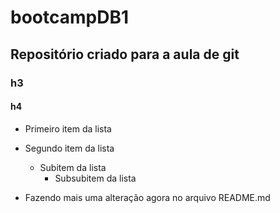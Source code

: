 # bootcampDB1

## Repositório criado para a aula de git

### h3

#### h4

- Primeiro item da lista
-  Segundo item da lista
    - Subitem da lista
        - Subsubitem da lista

- Fazendo mais uma alteração agora no arquivo README.md